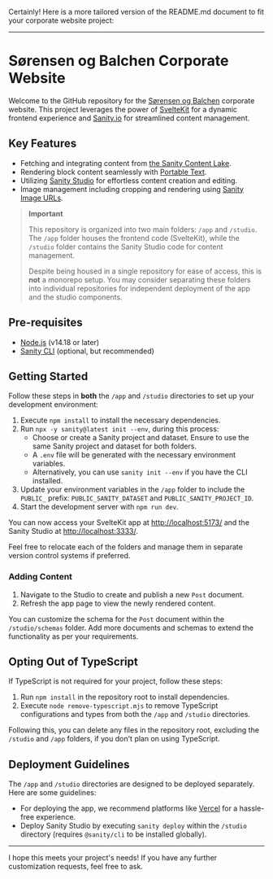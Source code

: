 Certainly! Here is a more tailored version of the README.md document to fit your corporate website project:

---

# Sørensen og Balchen Corporate Website

Welcome to the GitHub repository for the [Sørensen og Balchen](https://sogb.no) corporate website. This project leverages the power of [SvelteKit](https://kit.svelte.dev/) for a dynamic frontend experience and [Sanity.io](https://sanity.io/) for streamlined content management.

## Key Features

- Fetching and integrating content from [the Sanity Content Lake](https://www.sanity.io/docs/datastore).
- Rendering block content seamlessly with [Portable Text](https://www.sanity.io/docs/presenting-block-text).
- Utilizing [Sanity Studio](https://www.sanity.io/docs/sanity-studio) for effortless content creation and editing.
- Image management including cropping and rendering using [Sanity Image URLs](https://www.sanity.io/docs/image-url).

> **Important**
>
> This repository is organized into two main folders: `/app` and `/studio`. The `/app` folder houses the frontend code (SvelteKit), while the `/studio` folder contains the Sanity Studio code for content management.
>
> Despite being housed in a single repository for ease of access, this is **not** a monorepo setup. You may consider separating these folders into individual repositories for independent deployment of the app and the studio components.

## Pre-requisites

- [Node.js](https://nodejs.org/en/) (v14.18 or later)
- [Sanity CLI](https://www.sanity.io/docs/getting-started-with-sanity-cli) (optional, but recommended)

## Getting Started

Follow these steps in **both** the `/app` and `/studio` directories to set up your development environment:

1. Execute `npm install` to install the necessary dependencies.
2. Run `npx -y sanity@latest init --env`, during this process:
   - Choose or create a Sanity project and dataset. Ensure to use the same Sanity project and dataset for both folders.
   - A `.env` file will be generated with the necessary environment variables.
   - Alternatively, you can use `sanity init --env` if you have the CLI installed.
3. Update your environment variables in the `/app` folder to include the `PUBLIC_` prefix: `PUBLIC_SANITY_DATASET` and `PUBLIC_SANITY_PROJECT_ID`.
4. Start the development server with `npm run dev`.

You can now access your SvelteKit app at [http://localhost:5173/](http://localhost:5173/) and the Sanity Studio at [http://localhost:3333/](http://localhost:3333/).

Feel free to relocate each of the folders and manage them in separate version control systems if preferred.

### Adding Content

1. Navigate to the Studio to create and publish a new `Post` document.
2. Refresh the app page to view the newly rendered content.

You can customize the schema for the `Post` document within the `/studio/schemas` folder. Add more documents and schemas to extend the functionality as per your requirements.

## Opting Out of TypeScript

If TypeScript is not required for your project, follow these steps:

1. Run `npm install` in the repository root to install dependencies.
2. Execute `node remove-typescript.mjs` to remove TypeScript configurations and types from both the `/app` and `/studio` directories.

Following this, you can delete any files in the repository root, excluding the `/studio` and `/app` folders, if you don't plan on using TypeScript.

## Deployment Guidelines

The `/app` and `/studio` directories are designed to be deployed separately. Here are some guidelines:

- For deploying the app, we recommend platforms like [Vercel](https://vercel.com/) for a hassle-free experience.
- Deploy Sanity Studio by executing `sanity deploy` within the `/studio` directory (requires `@sanity/cli` to be installed globally).

---

I hope this meets your project's needs! If you have any further customization requests, feel free to ask.
